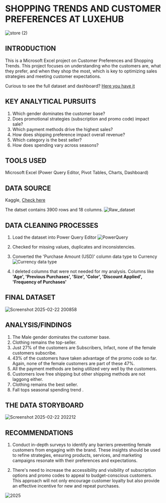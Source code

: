 # SHOPPING TRENDS AND CUSTOMER PREFERENCES AT LUXEHUB
![store (2)](https://github.com/user-attachments/assets/6356500e-1492-41fe-80bb-91fd3661edc3)

## INTRODUCTION

This is a Microsoft Excel project on Customer Preferences and Shopping Trends. This project focuses on understanding who the customers are, what they prefer, and when they shop the most, which is key to optimizing sales strategies and meeting customer expectations.

Curious to see the full dataset and dashboard? [Here you have it](https://1drv.ms/x/c/ec5d3d06336b4d58/EU17BTPABTtMnCev6UHgE3MBfHAat4WtktKqELYdArlubw?e=aLdNYC)

## KEY ANALYTICAL PURSUITS

1. Which gender dominates the customer base?
2. Does promotional strategies (subscription and promo code) impact sale?
3. Which payment methods drive the highest sales?
4. How does shipping preference impact overall revenue?
5. Which category is the best seller?
6. How does spending vary across seasons? 

## TOOLS USED

Microsoft Excel (Power Query Editor, Pivot Tables, Charts, Dashboard)

## DATA SOURCE

Kaggle, [Check here](https://www.kaggle.com/datasets/zeesolver/consumer-behavior-and-shopping-habits-dataset)

The datset contains 3900 rows and 18 columns.
![Raw_dataset](https://github.com/user-attachments/assets/5689bc98-467e-45e2-94ca-6381726e6939)

## DATA CLEANING PROCESSES

1. Load the dataset into Power Query Editor
![PowerQuery](https://github.com/user-attachments/assets/77c699f7-5e91-4915-b746-742ed39f7fe4)

2. Checked for missing values, duplicates and inconsistencies.

3. Converted the 'Purchase Amount (USD)' column data type to Currency
![Currency data type](https://github.com/user-attachments/assets/7b25de6f-c7c3-4eb6-8883-3cac8f9bd9e7)

4. I deleted columns that were not needed for my analysis. Columns like **'Age', 'Previous Purchases', 'Size', 'Color', 'Discount Applied', 'Frequency of Purchases'**

## FINAL DATASET 
![Screenshot 2025-02-22 200858](https://github.com/user-attachments/assets/807a6213-a102-4822-922e-a2152a7f088b)

## ANALYSIS/FINDINGS

1. The Male gender dominates the customer base.
2. Clothing remains the top-seller.
3. Just 27% of the customers are Subscribers, Infact, none of the female customers subscribe.
4. 43% of the customers have taken advantage of the promo code so far. Again, none of the female customers are part of these 47%.
5. All the payment methods are being utilized very well by the customers.
6. Customers love free shipping but other shipping methods are not laggong either.
7. Clothing remains the best seller.
8. Fall tops seasonal spending trend .

## THE DATA STORYBOARD
![Screenshot 2025-02-22 202212](https://github.com/user-attachments/assets/8b178fb3-72b5-49f2-be7e-f7295e6a8b48)


## RECOMMENDATIONS

1. Conduct in-depth surveys to identify any barriers preventing female customers from engaging with the brand. These insights should be used to refine strategies, ensuring products, services, and marketing campaigns resonate with their preferences and expectations.

2. There's need to increase the accessibility and visibility of subscription options and promo codes to appeal to budget-conscious customers. This approach will not only encourage customer loyalty but also provide an effective incentive for new and repeat purchases.


![2025](https://github.com/user-attachments/assets/806517ac-5863-49ad-9bf2-08eeabd8de40)













